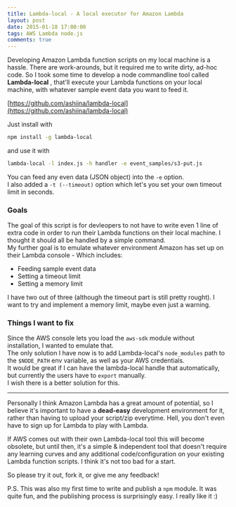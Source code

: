 ```yaml
---
title: Lambda-local - A local executor for Amazon Lambda
layout: post
date: 2015-01-18 17:00:00
tags: AWS Lambda node.js
comments: true
---
```


Developing Amazon Lambda function scripts on my local machine is a hassle. There are work-arounds, but it required me to write dirty, ad-hoc code. 
So I took some time to develop a node commandline tool called **Lambda-local** , that'll execute your Lambda functions on your local machine, with whatever sample event data you want to feed it.  

[https://github.com/ashiina/lambda-local](https://github.com/ashiina/lambda-local)  

Just install with

```bash
npm install -g lambda-local
```

and use it with

```bash
lambda-local -l index.js -h handler -e event_samples/s3-put.js
```

You can feed any even data (JSON object) into the `-e` option.  
I also added a `-t (--timeout)` option which let's you set your own timeout limit in seconds. 

### Goals

The goal of this script is for devleopers to not have to write even 1 line of extra code in order to run their Lambda functions on their local machine. 
I thought it should all be handled by a simple command.  
My further goal is to emulate whatever environment Amazon has set up on their Lambda console - Which includes:   

 * Feeding sample event data
 * Setting a timeout limit
 * Setting a memory limit

I have two out of three (although the timeout part is still pretty rought). I want to try and implement a memory limit, maybe even just a warning.  

### Things I want to fix

Since the AWS console lets you load the `aws-sdk` module without installation, I wanted to emulate that.  
The only solution I have now is to add Lambda-local's `node_modules` path to the `$NODE_PATH` env variable, as well as your AWS credentials.  
It would be great if I can have the lambda-local handle that automatically, but currently the users have to `export` manually.  
I wish there is a better solution for this. 


-----  

Personally I think Amazon Lambda has a great amount of potential, so I believe it's important to have a **dead-easy** development environment for it, rather than having to upload your script/zip everytime. Hell, you don't even have to sign up for Lambda to play with Lambda.

If AWS comes out with their own Lambda-local tool this will become obsolete, but until then, it's a simple & independent tool that doesn't require any learning curves and any additional code/configuration on your existing Lambda function scripts. I think it's not too bad for a start. 

So please try it out, fork it, or give me any feedback!


P.S. This was also my first time to write and publish a `npm` module. It was quite fun, and the publishing process is surprisingly easy. I really like it :)  



